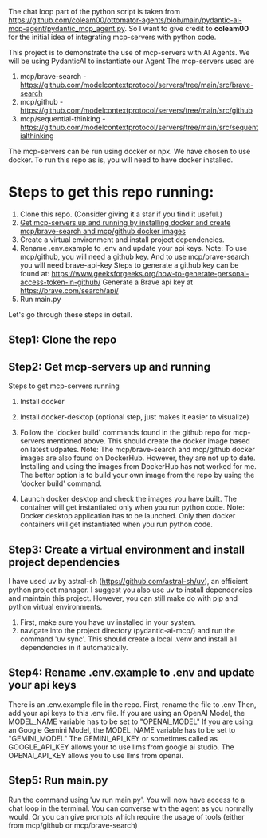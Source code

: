 The chat loop part of the python script is taken from https://github.com/coleam00/ottomator-agents/blob/main/pydantic-ai-mcp-agent/pydantic_mcp_agent.py.
So I want to give credit to **coleam00** for the initial idea of integrating mcp-servers with python code.

This project is to demonstrate the use of mcp-servers with AI Agents. 
We will be using PydanticAI to instantiate our Agent
The mcp-servers used are
1. mcp/brave-search  - https://github.com/modelcontextprotocol/servers/tree/main/src/brave-search
2. mcp/github - https://github.com/modelcontextprotocol/servers/tree/main/src/github
3. mcp/sequential-thinking - https://github.com/modelcontextprotocol/servers/tree/main/src/sequentialthinking

The mcp-servers can be run using docker or npx. We have chosen to use docker.
To run this repo as is, you will need to have docker installed. 

# Steps to get this repo running:
1. Clone this repo. (Consider giving it a star if you find it useful.)
2. [Get mcp-servers up and running by installing docker and create mcp/brave-search and mcp/github docker images](/pydanticai/pydantic-ai-mcp#step2-get-mcp-servers-up-and-running)
3. Create a virtual environment and install project dependencies.
4. Rename .env.example to .env and update your api keys. 
Note: To use mcp/github, you will need a github key. And to use mcp/brave-search you will need brave-api-key
Steps to generate a github key can be found at: https://www.geeksforgeeks.org/how-to-generate-personal-access-token-in-github/
Generate a Brave api key at https://brave.com/search/api/
5. Run main.py

Let's go through these steps in detail.
## Step1: Clone the repo

## Step2: Get mcp-servers up and running
Steps to get mcp-servers running
1. Install docker
2. Install docker-desktop (optional step, just makes it easier to visualize)
3. Follow the 'docker build' commands found in the github repo for mcp-servers mentioned above. This should create the docker image based on latest udpates. 
Note: The mcp/brave-search and mcp/github docker images are also found on DockerHub.
However, they are not up to date. Installing and using the images from DockerHub has not worked for me. 
The better option is to build your own image from the repo by using the 'docker build' command.

4. Launch docker desktop and check the images you have built. The container will get instantiated only when you run python code.
Note: Docker desktop application has to be launched. Only then docker containers will get instantiated when you run python code.

## Step3: Create a virtual environment and install project dependencies
I have used uv by astral-sh (https://github.com/astral-sh/uv), an efficient python project manager.
I suggest you also use uv to install dependencies and maintain this project. However, you can still make do with pip and python virtual environments.

1. First, make sure you have uv installed in your system.
2. navigate into the project directory (pydantic-ai-mcp/) and run the command 'uv sync'.
This should create a local .venv and install all dependencies in it automatically.

## Step4: Rename .env.example to .env and update your api keys
There is an .env.example file in the repo. First, rename the file to .env
Then, add your api keys to this .env file.
If you are using an OpenAI Model, the MODEL_NAME variable has to be set to "OPENAI_MODEL"
If you are using an Google Gemini Model, the MODEL_NAME variable has to be set to "GEMINI_MODEL"
The GEMINI_API_KEY or sometimes called as GOOGLE_API_KEY allows your to use llms from google ai studio.
The OPENAI_API_KEY allows you to use llms from openai.

## Step5: Run main.py
Run the command using 'uv run main.py'. You will now have access to a chat loop in the terminal.
You can converse with the agent as you normally would. Or you can give prompts which require the usage of tools (either from mcp/github or mcp/brave-search)








